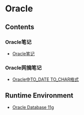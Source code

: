 # Oracle

## Contents
### Oracle笔记
- [Oracle笔记](doc/OracleNote.md)

### Oracle网摘笔记
- [Oracle中TO_DATE TO_CHAR格式](doc/OracleDateChar.md)

## Runtime Environment
- [Oracle Database 11g](https://www.oracle.com/downloads/)